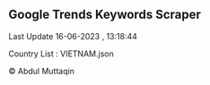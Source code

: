 

## Google Trends Keywords Scraper 
 
Last Update 16-06-2023 , 13:18:44

Country List :
VIETNAM.json



© Abdul Muttaqin 
